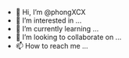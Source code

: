 - 👋 Hi, I’m @phongXCX
- 👀 I’m interested in ...
- 🌱 I’m currently learning ...
- 💞️ I’m looking to collaborate on ...
- 📫 How to reach me ...

<!---
phongXCX/phongXCX is a ✨ special ✨ repository because its `README.md` (this file) appears on your GitHub profile.
You can click the Preview link to take a look at your changes.
--->
